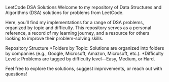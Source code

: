 LeetCode DSA Solutions
Welcome to my repository of Data Structures and Algorithms (DSA) solutions for problems from LeetCode. 

Here, you’ll find my implementations for a range of DSA problems, organized by topic and difficulty. 
This repository serves as a personal reference, a record of my learning journey, and a resource for others looking to improve their problem-solving skills.

Repository Structure
 *Folders by Topic: Solutions are organized into folders by companies (e.g., Google, Microsoft, Amazon, Microsoft, etc.).
 *Difficulty Levels: Problems are tagged by difficulty level—Easy, Medium, or Hard.

Feel free to explore the solutions, suggest improvements, or reach out with questions!
